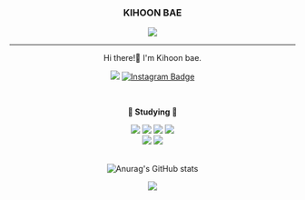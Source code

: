 <div align="center" style="overflow: hidden; width: 100%">

### KIHOON BAE

<a href="https://github.com/qorlgns1"><img src="https://hits.seeyoufarm.com/api/count/incr/badge.svg?url=https%3A%2F%2Fgithub.com%2Fyeodahui&count_bg=%23000000&title_bg=%23000000&icon=github.svg&icon_color=%23E7E7E7&title=+Github&edge_flat=true"/></a>

---

Hi there!👋
I'm Kihoon bae.

<div align=center>

[![](https://img.shields.io/badge/RESUME-blue?logo=appveyor&logoColor=white)](https://kihoon-bae.notion.site/BAE-KIHOON-52a67b3489ee49aca01f89326aead3f3)
[![Instagram Badge](https://img.shields.io/badge/-Instagram-dd2a7b?style=flat-square&logo=instagram&logoColor=white&link=https://www.instagram.com/bk_hoon)](https://www.instagram.com/bk_hoon)

</div>

<br>

</div>

<div align="center">
  
  <strong>📝 Studying 📝</strong>
  
<img src="https://img.shields.io/badge/HTML-E34F26?style=flat-square&logo=HTML5&logoColor=white"/>
<img src="https://img.shields.io/badge/CSS-1572B6?style=flat-square&logo=CSS3&logoColor=white"/>
<img src="https://img.shields.io/badge/SaSS-CC6699?style=flat-square&logo=Sass&logoColor=white"/>
<img src="https://img.shields.io/badge/JavaScript-F7E018?style=flat-square&logo=JavaScript&logoColor=white"/><br>
<img src="https://img.shields.io/badge/TypeScript-3178C6?style=flat-square&logo=TypeScript&logoColor=white"/>
<img src="https://img.shields.io/badge/React.js-61DAFB?style=flat-square&logo=React&logoColor=white"/>

</div>
<br>

<div align="center">

![Anurag's GitHub stats](https://github-readme-stats.vercel.app/api?username=qorlgns1&count_private=true&show_icons=true&theme=graywhite)

  <img src="https://github-readme-stats.vercel.app/api/top-langs/?username=qorlgns1&theme=dracula&exclude_repo=Computer-Science-Engineering&layout=compact&langs_count=10"/>

</div>

